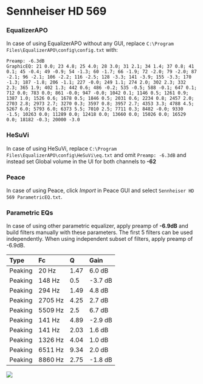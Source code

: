 # Sennheiser HD 569

### EqualizerAPO
In case of using EqualizerAPO without any GUI, replace `C:\Program Files\EqualizerAPO\config\config.txt`
with:
```
Preamp: -6.3dB
GraphicEQ: 21 0.0; 23 4.8; 25 4.0; 28 3.0; 31 2.1; 34 1.4; 37 0.8; 41 0.1; 45 -0.4; 49 -0.9; 54 -1.3; 60 -1.7; 66 -1.9; 72 -2.0; 79 -2.0; 87 -2.1; 96 -2.1; 106 -2.2; 116 -2.5; 128 -3.3; 141 -3.9; 155 -3.3; 170 -1.3; 187 -1.8; 206 -1.1; 227 -0.0; 249 1.1; 274 2.0; 302 2.3; 332 2.3; 365 1.9; 402 1.3; 442 0.6; 486 -0.2; 535 -0.5; 588 -0.1; 647 0.1; 712 0.0; 783 0.0; 861 -0.0; 947 -0.0; 1042 0.1; 1146 0.5; 1261 0.9; 1387 1.0; 1526 0.6; 1678 0.5; 1846 0.5; 2031 0.6; 2234 0.8; 2457 2.0; 2703 2.8; 2973 2.7; 3270 0.3; 3597 0.8; 3957 2.7; 4353 3.3; 4788 4.5; 5267 6.0; 5793 6.0; 6373 5.5; 7010 2.5; 7711 0.3; 8482 -0.0; 9330 -1.5; 10263 0.0; 11289 0.0; 12418 0.0; 13660 0.0; 15026 0.0; 16529 0.0; 18182 -0.3; 20000 -3.0
```

### HeSuVi
In case of using HeSuVi, replace `C:\Program Files\EqualizerAPO\config\HeSuVi\eq.txt` and omit `Preamp:
-6.3dB` and instead set Global volume in the UI for both channels to **-62**

### Peace
In case of using Peace, click *Import* in Peace GUI and select `Sennheiser HD 569 ParametricEQ.txt`.

### Parametric EQs
In case of using other parametric equalizer, apply preamp of **-6.9dB** and build filters manually
with these parameters. The first 5 filters can be used independently.
When using independent subset of filters, apply preamp of -6.9dB.

| Type    | Fc      |    Q | Gain    |
|:--------|:--------|:-----|:--------|
| Peaking | 20 Hz   | 1.47 | 6.0 dB  |
| Peaking | 148 Hz  | 0.5  | -3.7 dB |
| Peaking | 294 Hz  | 1.49 | 4.8 dB  |
| Peaking | 2705 Hz | 4.25 | 2.7 dB  |
| Peaking | 5509 Hz | 2.5  | 6.7 dB  |
| Peaking | 141 Hz  | 4.89 | -2.9 dB |
| Peaking | 141 Hz  | 2.03 | 1.6 dB  |
| Peaking | 1326 Hz | 4.04 | 1.0 dB  |
| Peaking | 6511 Hz | 9.34 | 2.0 dB  |
| Peaking | 8860 Hz | 2.75 | -1.8 dB |

![](https://raw.githubusercontent.com/jaakkopasanen/AutoEq/master/results/innerfidelity/sbaf-serious/Sennheiser%20HD%20569/Sennheiser%20HD%20569.png)